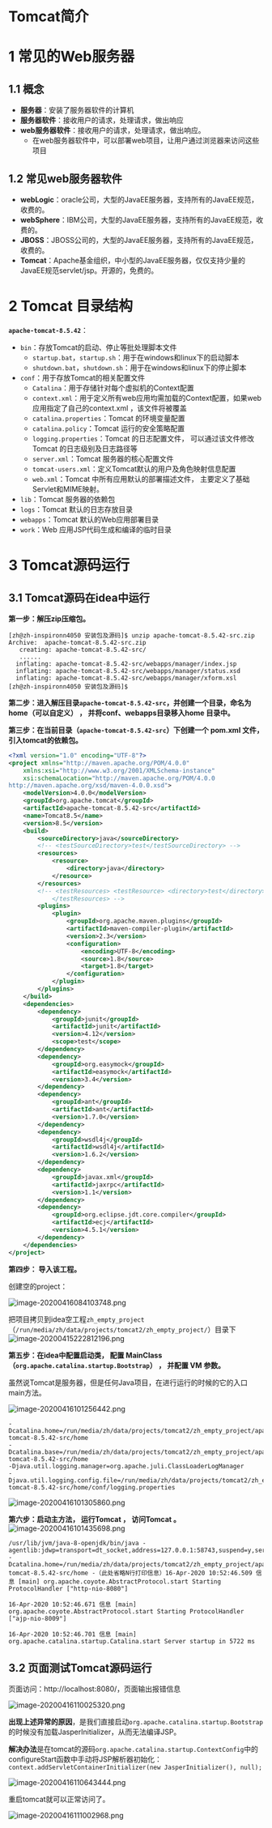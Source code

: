 # Tomcat简介

# 1 常见的Web服务器


## 1.1 概念


- **服务器**：安装了服务器软件的计算机
- **服务器软件**：接收用户的请求，处理请求，做出响应
- **web服务器软件**：接收用户的请求，处理请求，做出响应。
  - 在web服务器软件中，可以部署web项目，让用户通过浏览器来访问这些项目



## 1.2 常见web服务器软件


- **webLogic**：oracle公司，大型的JavaEE服务器，支持所有的JavaEE规范，收费的。
- **webSphere**：IBM公司，大型的JavaEE服务器，支持所有的JavaEE规范，收费的。
- **JBOSS**：JBOSS公司的，大型的JavaEE服务器，支持所有的JavaEE规范，收费的。
- **Tomcat**：Apache基金组织，中小型的JavaEE服务器，仅仅支持少量的JavaEE规范servlet/jsp。开源的，免费的。

# 2 Tomcat 目录结构


**`apache-tomcat-8.5.42`**：


- `bin`：存放Tomcat的启动、停止等批处理脚本文件
  - `startup.bat`，`startup.sh`：用于在windows和linux下的启动脚本
  - `shutdown.bat`，`shutdown.sh`：用于在windows和linux下的停止脚本
- `conf`：用于存放Tomcat的相关配置文件
  - `Catalina`：用于存储针对每个虚拟机的Context配置
  - `context.xml`：用于定义所有web应用均需加载的Context配置，如果web应用指定了自己的context.xml ，该文件将被覆盖
  - `catalina.properties`：Tomcat 的环境变量配置
  - `catalina.policy`：Tomcat 运行的安全策略配置
  - `logging.properties`：Tomcat 的日志配置文件， 可以通过该文件修改Tomcat 的日志级别及日志路径等
  - `server.xml`：Tomcat 服务器的核心配置文件
  - `tomcat-users.xml`：定义Tomcat默认的用户及角色映射信息配置
  - `web.xml`：Tomcat 中所有应用默认的部署描述文件， 主要定义了基础Servlet和MIME映射。
- `lib`：Tomcat 服务器的依赖包
- `logs`：Tomcat 默认的日志存放目录
- `webapps`：Tomcat 默认的Web应用部署目录
- `work`：Web 应用JSP代码生成和编译的临时目录

# 3 Tomcat源码运行


## 3.1 Tomcat源码在idea中运行


**第一步：解压zip压缩包。**


```shell
[zh@zh-inspironn4050 安装包及源码]$ unzip apache-tomcat-8.5.42-src.zip 
Archive:  apache-tomcat-8.5.42-src.zip
   creating: apache-tomcat-8.5.42-src/
   ......
  inflating: apache-tomcat-8.5.42-src/webapps/manager/index.jsp  
  inflating: apache-tomcat-8.5.42-src/webapps/manager/status.xsd  
  inflating: apache-tomcat-8.5.42-src/webapps/manager/xform.xsl 
[zh@zh-inspironn4050 安装包及源码]$
```


**第二步：进入解压目录`apache-tomcat-8.5.42-src`，并创建一个目录，命名为home（可以自定义） ， 并将conf、webapps目录移入home 目录中。**


**第三步：在当前目录（`apache-tomcat-8.5.42-src`）下创建一个 pom.xml 文件，引入tomcat的依赖包。**


```xml
<?xml version="1.0" encoding="UTF-8"?>
<project xmlns="http://maven.apache.org/POM/4.0.0"
	xmlns:xsi="http://www.w3.org/2001/XMLSchema-instance"
	xsi:schemaLocation="http://maven.apache.org/POM/4.0.0
http://maven.apache.org/xsd/maven-4.0.0.xsd">
	<modelVersion>4.0.0</modelVersion>
	<groupId>org.apache.tomcat</groupId>
	<artifactId>apache-tomcat-8.5.42-src</artifactId>
	<name>Tomcat8.5</name>
	<version>8.5</version>
	<build>
		<sourceDirectory>java</sourceDirectory>
		<!-- <testSourceDirectory>test</testSourceDirectory> -->
		<resources>
			<resource>
				<directory>java</directory>
			</resource>
		</resources>
		<!-- <testResources> <testResource> <directory>test</directory> </testResource> 
			</testResources> -->
		<plugins>
			<plugin>
				<groupId>org.apache.maven.plugins</groupId>
				<artifactId>maven-compiler-plugin</artifactId>
				<version>2.3</version>
				<configuration>
					<encoding>UTF-8</encoding>
					<source>1.8</source>
					<target>1.8</target>
				</configuration>
			</plugin>
		</plugins>
	</build>
	<dependencies>
		<dependency>
			<groupId>junit</groupId>
			<artifactId>junit</artifactId>
			<version>4.12</version>
			<scope>test</scope>
		</dependency>
		<dependency>
			<groupId>org.easymock</groupId>
			<artifactId>easymock</artifactId>
			<version>3.4</version>
		</dependency>
		<dependency>
			<groupId>ant</groupId>
			<artifactId>ant</artifactId>
			<version>1.7.0</version>
		</dependency>
		<dependency>
			<groupId>wsdl4j</groupId>
			<artifactId>wsdl4j</artifactId>
			<version>1.6.2</version>
		</dependency>
		<dependency>
			<groupId>javax.xml</groupId>
			<artifactId>jaxrpc</artifactId>
			<version>1.1</version>
		</dependency>
		<dependency>
			<groupId>org.eclipse.jdt.core.compiler</groupId>
			<artifactId>ecj</artifactId>
			<version>4.5.1</version>
		</dependency>
	</dependencies>
</project>
```


**第四步： 导入该工程。**


创建空的project：


![image-20200416084103748.png](./media/tomcat-9b74-8d066434a1e9.png)

把项目拷贝到idea空工程`zh_empty_project`（`/run/media/zh/data/projects/tomcat2/zh_empty_project/`）目录下
![image-20200415222812196.png](./media/tomcat-bfb2-f92db9b8e94e.png)

**第五步：在idea中配置启动类， 配置 MainClass（`org.apache.catalina.startup.Bootstrap`） ， 并配置 VM 参数。**


虽然说Tomcat是服务器，但是任何Java项目，在进行运行的时候的它的入口main方法。


![image-20200416101256442.png](./media/tomcat-ac02-d1c33e642aca.png)


```properties
-Dcatalina.home=/run/media/zh/data/projects/tomcat2/zh_empty_project/apache-tomcat-8.5.42-src/home
-Dcatalina.base=/run/media/zh/data/projects/tomcat2/zh_empty_project/apache-tomcat-8.5.42-src/home
-Djava.util.logging.manager=org.apache.juli.ClassLoaderLogManager
-Djava.util.logging.config.file=/run/media/zh/data/projects/tomcat2/zh_empty_project/apache-tomcat-8.5.42-src/home/conf/logging.properties
```
![image-20200416101305860.png](./media/tomcat-bcb0-7f8c6f3fa9bf.png)



**第六步：启动主方法， 运行Tomcat ， 访问Tomcat 。**
![image-20200416101435698.png](./media/tomcat-89bd-5c0266dd45e0.png)

```
/usr/lib/jvm/java-8-openjdk/bin/java -agentlib:jdwp=transport=dt_socket,address=127.0.0.1:58743,suspend=y,server=n -Dcatalina.home=/run/media/zh/data/projects/tomcat2/zh_empty_project/apache-tomcat-8.5.42-src/home -（此处省略N行打印信息）16-Apr-2020 10:52:46.509 信息 [main] org.apache.coyote.AbstractProtocol.start Starting ProtocolHandler ["http-nio-8080"]

16-Apr-2020 10:52:46.671 信息 [main] org.apache.coyote.AbstractProtocol.start Starting ProtocolHandler ["ajp-nio-8009"]

16-Apr-2020 10:52:46.701 信息 [main] org.apache.catalina.startup.Catalina.start Server startup in 5722 ms
```

## 3.2 页面测试Tomcat源码运行


页面访问：http://localhost:8080/，页面输出报错信息


![image-20200416110025320.png](./media/tomcat-8a29-b57eab2d0ae7.png)

**出现上述异常的原因**，是我们直接启动`org.apache.catalina.startup.Bootstrap`的时候没有加载JasperInitializer，从而无法编译JSP。


**解决办法**是在tomcat的源码`org.apache.catalina.startup.ContextConfig`中的configureStart函数中手动将JSP解析器初始化：`context.addServletContainerInitializer(new JasperInitializer(), null);`


![image-20200416110643444.png](./media/tomcat-495c-b7cf-b564bb525f51.png)


重启tomcat就可以正常访问了。


![image-20200416111002968.png](./media/tomcat-9ca1-d8e465191b75.png)
